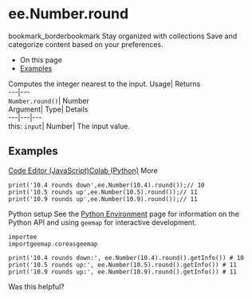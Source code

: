  
#  ee.Number.round 
bookmark_borderbookmark Stay organized with collections  Save and categorize content based on your preferences.
  * On this page
  * [Examples](https://developers.google.com/earth-engine/apidocs/ee-number-round#examples)


Computes the integer nearest to the input. 
Usage| Returns  
---|---  
`Number.round()`| Number  
Argument| Type| Details  
---|---|---  
this: `input`| Number| The input value.  
## Examples
[Code Editor (JavaScript)](https://developers.google.com/earth-engine/apidocs/ee-number-round#code-editor-javascript-sample)[Colab (Python)](https://developers.google.com/earth-engine/apidocs/ee-number-round#colab-python-sample) More
```
print('10.4 rounds down',ee.Number(10.4).round());// 10
print('10.5 rounds up',ee.Number(10.5).round());// 11
print('10.9 rounds up',ee.Number(10.9).round());// 11
```
Python setup
See the [ Python Environment](https://developers.google.com/earth-engine/guides/python_install) page for information on the Python API and using `geemap` for interactive development.
```
importee
importgeemap.coreasgeemap
```
```
print('10.4 rounds down:', ee.Number(10.4).round().getInfo()) # 10
print('10.5 rounds up:', ee.Number(10.5).round().getInfo()) # 11
print('10.9 rounds up:', ee.Number(10.9).round().getInfo()) # 11
```

Was this helpful?
